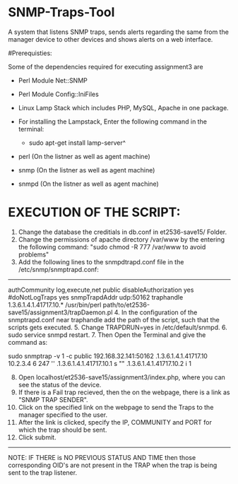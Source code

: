 # SNMP-Traps-Tool
A system that listens SNMP traps, sends alerts regarding the same from the manager device to other devices and shows alerts on a web interface.

#Prerequisties:

Some of the dependencies required for executing assignment3 are 

* Perl Module Net::SNMP
* Perl Module Config::IniFiles
* Linux Lamp Stack which includes PHP, MySQL, Apache in one package.
* For installing the Lampstack, Enter the following command in the terminal:
	* sudo apt-get install lamp-server^

* perl (On the listner as well as agent machine)
* snmp (On the listner as well as agent machine)
* snmpd (On the listner as well as agent machine)


# EXECUTION OF THE SCRIPT:

1. Change the database the creditials in db.conf in et2536-save15/ Folder.
2. Change the permissions of apache directory /var/www by the entering the following command:
	"sudo chmod -R 777 /var/www to avoid problems"
3. Add the following lines to the snmpdtrapd.conf file in the /etc/snmp/snmptrapd.conf:
---
authCommunity log,execute,net public 
disableAuthorization yes
#doNotLogTraps yes
snmpTrapdAddr udp:50162
traphandle 1.3.6.1.4.1.41717.10.* /usr/bin/perl path/to/et2536-save15/assignment3/trapDaemon.pl
4. In the configuration of the snmptrapd.conf near traphandle add the path of the script, such that the scripts gets executed.
5. Change TRAPDRUN=yes in /etc/default/snmpd.
6. sudo service snmpd restart.
7. Then Open the Terminal and give the command as:

sudo snmptrap -v 1 -c public 192.168.32.141:50162 .1.3.6.1.4.1.41717.10 10.2.3.4 6 247 '' .1.3.6.1.4.1.41717.10.1 s "" .1.3.6.1.4.1.41717.10.2 i 1

8. Open localhost/et2536-save15/assignment3/index.php, where you can see the status of the device. 
9. If there is a Fail trap recieved, then the on the webpage, there is a link as "SNMP TRAP SENDER".
10. Click on the specified  link on the webpage to send the Traps to the manager specified to the user. 
11. After the link is clicked, specify the IP, COMMUNITY and PORT for which the trap should be sent.
12. Click submit.
---


NOTE: IF THERE is NO PREVIOUS STATUS AND TIME then those corresponding OID's are not present in the TRAP when the trap is being sent to the trap listener. 


 



